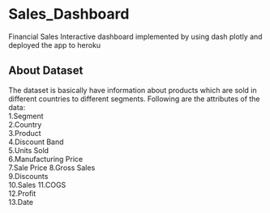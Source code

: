 # Sales_Dashboard
Financial Sales Interactive dashboard implemented by using dash plotly and deployed the app to heroku 

## About Dataset

The dataset is basically have information about products which are sold in different countries to different segments.
Following are the attributes of the data:  
   1.Segment  
   2.Country  
   3.Product   	 
   4.Discount Band   	
   5.Units Sold  	
   6.Manufacturing Price  	
   7.Sale Price	
   8.Gross Sales	
   9.Discounts	 
   10.Sales	
   11.COGS	
   12.Profit	
   13.Date	
  


